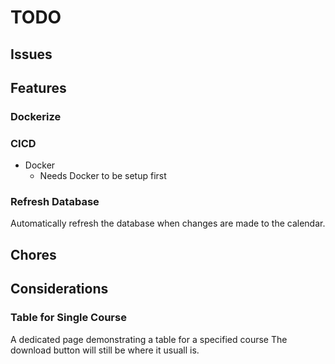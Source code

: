 # TODO
## Issues

## Features

### Dockerize

### CICD
- Docker
  - Needs Docker to be setup first

### Refresh Database
Automatically refresh the database when changes are made to the calendar.

## Chores

## Considerations

### Table for Single Course
A dedicated page demonstrating a table for a specified course
The download button will still be where it usuall is.

